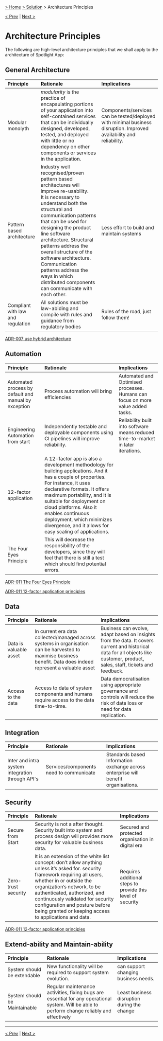 [> Home](../README.md)  [> Solution](README.md) > Architecture Principles

[< Prev](../1.Problem/1.7.RAID.md)  |  [Next >](2.2.ArchitectureCharacteristics.md)

# Architecture Principles

The following are high-level architecture principles that we shall apply to the architecture of Spotlight App:

## General Architecture


| Principle                         | Rationale                                                                                                                                                                                                                                                                                                                                                                                                                                | Implications                                                                                                        |
| :---------------------------------- | :----------------------------------------------------------------------------------------------------------------------------------------------------------------------------------------------------------------------------------------------------------------------------------------------------------------------------------------------------------------------------------------------------------------------------------------- | :-------------------------------------------------------------------------------------------------------------------- |
| Modular monolyth                  | *modularity* is the practice of encapsulating portions of your application into self-contained services that can be individually designed, developed, tested, and deployed with little or no dependency on other components or services in the application.                                                                                                                                                                              | Components/services can be tested/deployed with minimal business disruption. Improved availability and reliability. |
| Pattern based architecture        | Industry well recognised/proven pattern based architectures will improve re-usability.<br />It is necessary to understand both the structural and communication patterns that can be used for designing the product line software architecture. Structural patterns address the overall structure of the software architecture. Communication patterns address the ways in which distributed components can communicate with each other. | Less effort to build and maintain systems                                                                           |
| Compliant with law and regulation | All solutions must be law-abiding and compile with rules and guidance from regulatory bodies                                                                                                                                                                                                                                                                                                                                             | Rules of the road, just follow them!                                                                                |

[ADR-007 use hybrid architecture](../5.ADRs/ADR-007-hybrid-architecture.md)

## Automation


| Principle                                            | Rationale                                                                                                                                                                                                                                                                                                                                                          | Implications                                                                      |
| :----------------------------------------------------- | :------------------------------------------------------------------------------------------------------------------------------------------------------------------------------------------------------------------------------------------------------------------------------------------------------------------------------------------------------------------- | :---------------------------------------------------------------------------------- |
| Automated process by default and manual by exception | Process automation will bring efficiencies                                                                                                                                                                                                                                                                                                                         | Automated and Optimised processes. Humans can focus on more value added tasks.    |
| Engineering Automation from start                    | Independently testable and deployable components using CI pipelines will improve reliability.                                                                                                                                                                                                                                                                      | Reliability built into software means reduced time-to-market in later iterations. |
| 12-factor application                                | A 12-factor app is also a development methodology for building applications. And it has a couple of properties. For instance, it uses declarative formats. It offers maximum portability, and it is suitable for deployment on cloud platforms. Also it enables continuous deployment, which minimizes divergence, and it allows for easy scaling of applications. |                                                                                   |
| The Four Eyes Principle                              | This will decrease the responsibility of the developers, since they will feel that there is still a test which should find potential errors.                                                                                                                                                                                                                       |                                                                                   |

[ADR-011 The Four Eyes Principle](../5.ADRs/ADR-011-4-eyes-review.md)

[ADR-011 12-factor application principles](../5.ADRs/ADR-012-12-factor-application-principles.md)

## Data


| Principle              | Rationale                                                                                                                                                       | Implications                                                                                                                                                                  |
| :----------------------- |:----------------------------------------------------------------------------------------------------------------------------------------------------------------| :------------------------------------------------------------------------------------------------------------------------------------------------------------------------------ |
| Data is valuable asset | In current era data collected/managed across systems in organisation can be harvested to maximise business benefit. Data does indeed represent a valuable asset | Business can evolve, adapt based on insights from the data. It covers current and historical data for all objects like customer, product, sales, staff, tickets and feedback. |
| Access to the data     | Access to data of system components and humans require access to the data time-to-time.                                                                         | Data democratisation using appropriate governance and controls will reduce the risk of data loss or need for data replication.                                                |


## Integration


| Principle                                        | Rationale                               | Implications                                                                       |
| :------------------------------------------------- | :---------------------------------------- | :----------------------------------------------------------------------------------- |
| Inter and intra system integration through API's | Services/components need to communicate | Standards based Information exchange across enterprise will benefit organisations. |

## Security


| Principle           | Rationale                                                                                                                                                                                                                                                                                                                                                | Implications                                      |
|:--------------------|:---------------------------------------------------------------------------------------------------------------------------------------------------------------------------------------------------------------------------------------------------------------------------------------------------------------------------------------------------------| :-------------------------------------------------- |
| Secure from Start   | Security is not a after thought. Security built into system and process design will provides more security for valuable business data.                                                                                                                                                                                                                   | Secured and protected organisation in digital era |
| Zero-trust security | It is an extension of the white list concept: don’t allow anything unless it’s asked for. security framework requiring all users, whether in or outside the organization’s network, to be authenticated, authorized, and continuously validated for security configuration and posture before being granted or keeping access to applications and data.  | Requires additional steps to provide this level of security |

[ADR-011 12-factor application principles](../5.ADRs/ADR-012-12-factor-application-principles.md)

## Extend-ability and Maintain-ability


| Principle                     | Rationale                                                                                                                                     | Implications                                |
| :------------------------------ | :---------------------------------------------------------------------------------------------------------------------------------------------- | :-------------------------------------------- |
| System should be extendable   | New functionality will be required to support system evolution.                                                                               | can support changing business needs.        |
| System should be Maintainable | Regular maintenance activities, fixing bugs are essential for any operational system. Will be able to perform change reliably and effectively | Least business disruption during the change |

---
[< Prev](../1.Problem/1.7.RAID.md)  |  [Next >](2.2.ArchitectureCharacteristics.md)

